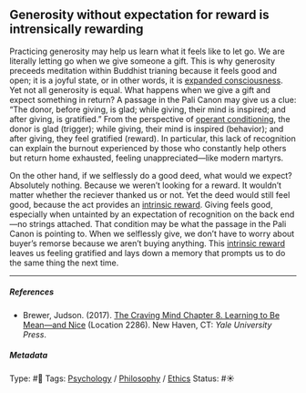 ## Generosity without expectation for reward is intrensically rewarding

Practicing generosity may help us learn what it feels like to let go. We are literally letting go when we give someone a gift. This is why generosity preceeds meditation within Buddhist trianing because it feels good and open; it is a joyful state, or in other words, it is [expanded consciousness](Expanded%20consciousness.md). Yet not all generosity is equal. What happens when we give a gift and expect something in return?  A passage in the Pali Canon may give us a clue: “The donor, before giving, is glad; while giving, their mind is inspired; and after giving, is gratified.” From the perspective of [operant conditioning](Operant%20conditioning.md), the donor is glad (trigger); while giving, their mind is inspired (behavior); and after giving, they feel gratified (reward). In particular, this lack of recognition can explain the burnout experienced by those who constantly help others but return home exhausted, feeling unappreciated—like modern martyrs.

On the other hand, if we selflessly do a good deed, what would we expect? Absolutely nothing. Because we weren’t looking for a reward. It wouldn’t matter whether the reciever thanked us or not. Yet the deed would still feel good, because the act provides an [intrinsic reward](). Giving feels good, especially when untainted by an expectation of recognition on the back end—no strings attached. That condition may be what the passage in the Pali Canon is pointing to. When we selflessly give, we don’t have to worry about buyer’s remorse because we aren’t buying anything. This [intrinsic reward]() leaves us feeling gratified and lays down a memory that prompts us to do the same thing the next time.

---

##### References

* Brewer, Judson. (2017). [The Craving Mind Chapter 8. Learning to Be Mean—and Nice](The%20Craving%20Mind%20Chapter%208.%20Learning%20to%20Be%20Mean%E2%80%94and%20Nice.md) (Location 2286). New Haven, CT: *Yale University Press*.

##### Metadata

Type: #🔴 
Tags: [Psychology](Psychology.md) / [Philosophy](Philosophy.md) / [Ethics](Ethics.md) 
Status: #☀️ 
